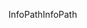 <span data-ttu-id="62028-101">InfoPath</span><span class="sxs-lookup"><span data-stu-id="62028-101">InfoPath</span></span>